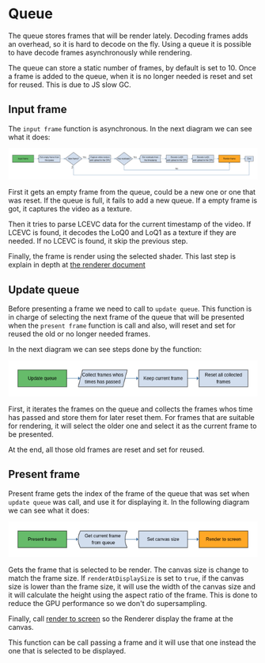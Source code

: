 # Queue

The queue stores frames that will be render lately. Decoding frames adds an
overhead, so it is hard to decode on the fly. Using a queue it is possible
to have decode frames asynchronously while rendering.

The queue can store a static number of frames, by default is set to 10. Once
a frame is added to the queue, when it is no longer needed is reset and set
for reused. This is due to JS slow GC.

## Input frame

The `input frame` function is asynchronous. In the next diagram we can see
what it does:

![alt text](assets/input_frame.png "Input frame")

First it gets an empty frame from the queue, could be a new one or one that was
reset. If the queue is full, it fails to add a new queue. If a empty frame is
got, it captures the video as a texture.

Then it tries to parse LCEVC data for the current timestamp of the video. If
LCEVC is found, it decodes the LoQ0 and LoQ1 as a texture if they are needed.
If no LCEVC is found, it skip the previous step.

Finally, the frame is render using the selected shader. This last step is
explain in depth at [the renderer document](renderer.md#PresentFrame)

## Update queue

Before presenting a frame we need to call to `update queue`. This function
is in charge of selecting the next frame of the queue that will be presented
when the `present frame` function is call and also, will reset and set for
reused the old or no longer needed frames.

In the next diagram we can see steps done by the function:

![alt text](assets/update_queue.png "Update queue")

First, it iterates the frames on the queue and collects the frames whos time
has passed and store them for later reset them. For frames that are suitable
for rendering, it will select the older one and select it as the current
frame to be presented.

At the end, all those old frames are reset and set for reused.

## Present frame

Present frame gets the index of the frame of the queue that was set when
`update queue` was call, and use it for displaying it. In the following
diagram we can see what it does:

![alt text](assets/present_frame.png "Present frame")

Gets the frame that is selected to be render. The canvas size is change to
match the frame size. If `renderAtDisplaySize` is
set to `true`, if the canvas size is lower than the frame size, it will use
the width of the canvas size and it will calculate the height using the
aspect ratio of the frame. This is done to reduce the GPU performance so we
don't do supersampling.

Finally, call [render to screen](renderer.md#RenderToScreen) so the Renderer
display the frame at the canvas.

This function can be call passing a frame and it will use that one instead
the one that is selected to be displayed.
